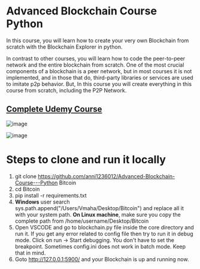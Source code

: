 # Advanced Blockchain Course Python 
In this course, you will learn how to create your very own Blockchain from scratch with the Blockchain Explorer in python.

In contrast to other courses, you will learn how to code the peer-to-peer network and the entire blockchain from scratch.
One of the most crucial components of a blockchain is a peer network, but in most courses it is not implemented, and in those that do, third-party libraries or services are used to imitate p2p behavior.
But, In this course you will create everything in this course from scratch, including the P2P Network.

## [Complete Udemy Course](https://www.udemy.com/course/advanced-blockchain-course-python/?referralCode=DEAE60079BFB4387226B)

![image](https://user-images.githubusercontent.com/86418669/179878712-15988107-e468-40cf-8aa0-ca8cc4ade30b.png)


![image](https://user-images.githubusercontent.com/86418669/179878631-d2f3dde8-56f4-46a3-acb5-3d07183b7afa.png)


# Steps to clone and run it locally

1. git clone https://github.com/anni1236012/Advanced-Blockchain-Course---Python Bitcoin
2. cd Bitcoin 
3. pip install -r requirements.txt
4. **Windows** user search sys.path.append("/Users/Vmaha/Desktop/Bitcoin") and replace all it with your system path. 
   **On Linux machine**, make sure you copy the complete path from /home/username/Desktop/Bitcoin
5. Open VSCODE and go to blockchain.py file inside the core directory and run it. If you get any error related to config file then try to run it in debug mode. Click on run -> Start debugging. You don't have to set the breakpoint. Sometimes config.ini does not work in batch mode. Keep that in mind.
6. Goto http://127.0.0.1:5900/ and your Blockchain is up and running now.
